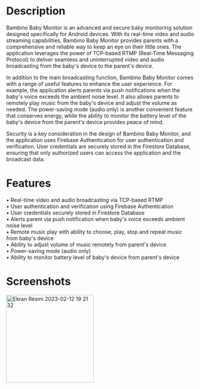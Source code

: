 # Description

Bambino Baby Monitor is an advanced and secure baby monitoring solution designed specifically for Android devices. With its real-time video and audio streaming capabilities, Bambino Baby Monitor provides parents with a comprehensive and reliable way to keep an eye on their little ones. The application leverages the power of TCP-based RTMP (Real-Time Messaging Protocol) to deliver seamless and uninterrupted video and audio broadcasting from the baby's device to the parent's device.

In addition to the main broadcasting function, Bambino Baby Monitor comes with a range of useful features to enhance the user experience. For example, the application alerts parents via push notifications when the baby's voice exceeds the ambient noise level. It also allows parents to remotely play music from the baby's device and adjust the volume as needed. The power-saving mode (audio only) is another convenient feature that conserves energy, while the ability to monitor the battery level of the baby's device from the parent's device provides peace of mind.

Security is a key consideration in the design of Bambino Baby Monitor, and the application uses Firebase Authentication for user authentication and verification. User credentials are securely stored in the Firestore Database, ensuring that only authorized users can access the application and the broadcast data.

# Features

• Real-time video and audio broadcasting via TCP-based RTMP <br />
• User authentication and verification using Firebase Authentication <br />
• User credentials securely stored in Firestore Database <br />
• Alerts parent via push notification when baby's voice exceeds ambient noise level <br />
• Remote music play with ability to choose, play, stop and repeat music from baby's device <br />
• Ability to adjust volume of music remotely from parent's device <br />
• Power-saving mode (audio only) <br />
• Ability to monitor battery level of baby's device from parent's device <br />

# Screenshots


<img width="234" alt="Ekran Resmi 2023-02-12 19 21 32" src="https://user-images.githubusercontent.com/87299676/218323479-e64c1522-2f2c-4979-be41-9f5ebbb340a0.png">


